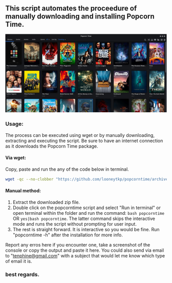 ## This script automates the proceedure of manually downloading and installing Popcorn Time.
![popcorntime image](popcorn_img.jpeg)
### Usage:
The process can be executed using wget or by manually downloading, extracting and executing the script. Be sure to have an internet connection as it downloads the Popcorn Time package.
#### Via wget:
Copy, paste and run the any of the code below in terminal.
```bash
wget -qc --no-clobber "https://github.com/looneytkp/popcorntime/archive/master.zip";unzip -oq master.zip;cd Popcorn* && bash popcorntime;cd - > /dev/null && rm -rf master.zip Popcorn*
```
#### Manual method:
1. Extract the downloaded zip file.
2. Double click on the popcorntime script and select "Run in terminal" or open terminal within the folder and run the command: ```bash popcorntime``` OR ```yes|bash popcorntime```.
The latter command skips the interactive mode and runs the script without prompting for user input.
3. The rest is straight forward. It is interactive so you would be fine.
Run "popcorntime -h" after the installation for more info.

Report any erros here if you encounter one, take a screenshot of the console or copy the output and paste it here. You could also send via email to "tenphine@gmail.com" with a subject that would let me know which type of email it is.
### best regards.
